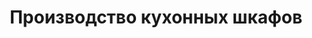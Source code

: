 ---
layout: manufacturing.ect
href: '/kitchens/manifacturing'
lang: ru
title: 'Производство кухонных шкафов'
navigationTitle: 'Производство'
photo: '/кухни/производство/екипа-на-кухни-диалог.jpg'
topics:
  -
    title: 'Корпус'
    caption: 'Корпус по европейским стандартам качества и экологичности'
    description: 'Конструкция каркасов – классическая, с несущими вертикальными боками. Изготовляются из древесностружечной плиты (ДСП) толщиной 18 мм, Egger, Kaindl – Австрия и Кроношпан – Болгария (отвечают всем европейским стандартам качества и экологичности). Обрамлены кантом АБС Hranipex толщиной 0.5, 1 и 2 мм, с соответствующим округлением. Эксцентриковая разборка дюбелями Ø8 обеспечивает точность, прочность и эстетику. Для высокого прочного крепления элементов к ДСП используем евро-винт диаметром Ø6.3 мм. Обрамляем все невидимые канты. Монолитность каркасов достигается посредством связывающих элементов – болтом и гайкой М4 (а не шурупом)'
    highlight: 'Алюминиевые полки|которые раздвигают пространство на кухне'
    roundphoto: '/кухни/производство/круглый/корпус-1.png'
    photos:
      - '/кухни/производство/корпус/корпус-1.jpg'
      - '/кухни/производство/корпус/корпус-2.jpg'
  -
    title: 'Ящики'
    caption: 'Специальная система для ящиков от 35 до 50 кг'
    description: 'Для ящиков от 35 до 50 кг (общая нагрузка) и 20, 35 кг (полезный товар) используем „Tandembox“ компании Blum с встроенной системой плавного хода, полным выдвижением и синхронизированным ходом неравномерно распределенного товара. Дно – твердое, толщиной 16 мм. Рейлинговая система надстройки и раздела – комбинативная. Прочное и точное крепление фронтальной панели достигается ПВХ дюбелем Ø10 мм. Фронтальная панель снимается легко благодаря клип-системе, которая создает удобство в чистке. В кухнях Диалог увидите и электросистему Servo drive, которая способствует открывание. Преимуществ в сравнении с другими подобными системами – несколько, причем самое важное из них – общее управление одним контроллером ящиков „Tandembox“ и направляющих систем „Aventos“.'
    highlight: 'Функциональное и удобное'
    roundphoto: '/кухни/производство/круглый/ящики-2.png'
    photos:
      - '/кухни/производство/ящики/ящики-тандембокс-4.jpg'
      - '/кухни/производство/ящики/ящики-тандембокс-3.jpg'
      - '/кухни/производство/ящики/ящики-тандембокс-1.jpg'
  -
    title: 'Ножки'
    caption: 'Прочные ножки, которые выносят высокую нагрузку'
    description: 'Ножки каркасов нижнего ряда – регулируемые, идеальные для нивелирования, имеют широкие пятки для стабильности, мелкую резбовку и максимальную нагрузку 145 кг (на ножку).'
    highlight: 'Функциональное и удобное'
    roundphoto: '/кухни/производство/круглый/ножки-1.png'
    photos:
      - '/кухни/производство/ножки/ножки-1.jpg'
      - '/кухни/производство/ножки/ножки-2.jpg'
  -
    title: 'Петли'
    caption: 'Прочно закрепленные петли для плавного закрывания'
    description: 'Петли с плавным ходом, с встроенным или наружным Blumotion, прочно закреплены к корпусу ПВХ дюбелями марки Blum. Быструю систему клипс удобно чистить и отремонтировать.'
    highlight: 'Функциональное и удобное'
    roundphoto: '/кухни/производство/круглый/петли-1.png'
    photos:
      - '/кухни/производство/петли/петли-1.jpg'
      - '/кухни/производство/петли/петли-2.jpg'
      - '/кухни/производство/петли/петли-3.jpg'
  -
    title: 'Цоколи'
    caption: 'ПВХ цоколи модного стиля'
    description: 'Цоколи из ПВХ, с алюминиевой и белой пленкой для кухонь современного стиля, и в древесном декоре – для кухонь классического стиля. Стойкие к воде и препаратам. Практические, их легко снять, очистить и отремонтировать. Эргономические, высотой 100 мм, 120 мм и 150 мм. Элегантные, с прозрачным или цветным силиконовым водосборником. Крепление к ножкам – на гибких стабильных щипцах и углах.'
    highlight: 'Функциональное и удобное'
    roundphoto: '/кухни/производство/круглый/цоколи-1.png'
    photos:
      - '/кухни/производство/цоколи/цоколи-1.jpg'
      - '/кухни/производство/цоколи/цоколи-2.jpg'
      - '/кухни/производство/цоколи/цоколи-3.jpg'
  -
    title: 'Metabox'
    caption: '„Metabox“ компании Blum для ящиков до 20 кг'
    description: 'Для ящиков до 20 кг (общая нагрузка) и 15 кг (полезный товар) используем „Metabox“ компании Blum. Плавный ход – при помощи наружного Blumotion, бока ящика – металлические, высотой 54 мм, 85 мм и 118 мм. Рейлинговая система надстройки – практические и удобные. Крепление и фиксация фронтальной панели посредством ПВХ дюбеля Ø10 мм. Выдвижение ящика – легкое, ролики из тефлона.'
    highlight: 'Функциональное и удобное'
    roundphoto: '/кухни/производство/круглый/ящики-1.png'
    photos:
      - '/кухни/производство/ящики/ящики-метабокс-1.jpg'
      - '/кухни/производство/ящики/ящики-метабокс.jpg'
      - '/кухни/производство/ящики/ящики-метабокс-1.jpg'
  -
    title: 'Подвешивание'
    caption: 'Подвешивание с большой нагрузкой'
    description: 'Подвешивание каркасов верхнего ряда – надежное и безопасное, нагрузка 2 x 65 кг – Blum.'
    highlight: 'Функциональное и удобное'
    roundphoto: '/кухни/производство/круглый/подвешивание-1.png'
    photos:
      - '/кухни/производство/подвешивание/подвешивание-1.jpg'
      - '/кухни/производство/подвешивание/подвешивание-2.jpg'
  -
    title: 'Спина'
    caption: 'Спина по всей длине боков'
    description: 'Задняя стенка монтирована в канале по всей длине боков, зафиксирована тонкими шурупами и шайбами (не степлером) к нижнему и верхнему дну. '
    roundphoto: '/кухни/производство/круглый/спина-1.png'
    photos:
      - '/кухни/производство/спина/спина-1.jpg'
      - '/кухни/производство/спина/спина-2.jpg'
      - '/кухни/производство/спина/спина-3.jpg'
---